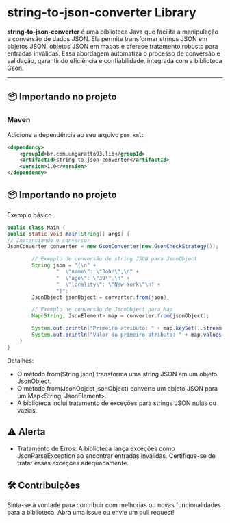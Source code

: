 # string-to-json-converter Library

**string-to-json-converter** é uma biblioteca Java que facilita a manipulação e conversão de dados JSON. Ela permite transformar strings JSON em objetos JSON, objetos JSON em mapas e oferece tratamento robusto para entradas inválidas. Essa abordagem automatiza o processo de conversão e validação, garantindo eficiência e confiabilidade, integrada com a biblioteca Gson.

---

## 📦 Importando no projeto

### Maven
Adicione a dependência ao seu arquivo `pom.xml`:
```xml
<dependency>
    <groupId>br.com.ungaratto93.lib</groupId>
    <artifactId>string-to-json-converter</artifactId>
    <version>1.0</version>
</dependency>
```

## 📦 Importando no projeto
Exemplo básico

```java
public class Main {
public static void main(String[] args) {
// Instanciando o conversor
JsonConverter converter = new GsonConverter(new GsonCheckStrategy());

        // Exemplo de conversão de string JSON para JsonObject
        String json = "{\n" +
                "  \"name\": \"John\",\n" +
                "  \"age\": \"39\",\n" +
                "  \"locality\": \"New York\"\n" +
                "}";
        JsonObject jsonObject = converter.from(json);

        // Exemplo de conversão de JsonObject para Map
        Map<String, JsonElement> map = converter.from(jsonObject);

        System.out.println("Primeiro atributo: " + map.keySet().stream().findFirst().get());
        System.out.println("Valor do primeiro atributo: " + map.values().stream().findFirst().get());
    }
}
```
Detalhes:
- O método from(String json) transforma uma string JSON em um objeto JsonObject.
- O método from(JsonObject jsonObject) converte um objeto JSON para um Map<String, JsonElement>.
- A biblioteca inclui tratamento de exceções para strings JSON nulas ou vazias.

## ⚠️ Alerta
- Tratamento de Erros: A biblioteca lança exceções como JsonParseException ao encontrar entradas inválidas. Certifique-se de tratar essas exceções adequadamente.


## 🛠 Contribuições
Sinta-se à vontade para contribuir com melhorias ou novas funcionalidades para a biblioteca. Abra uma issue ou envie um pull request!
